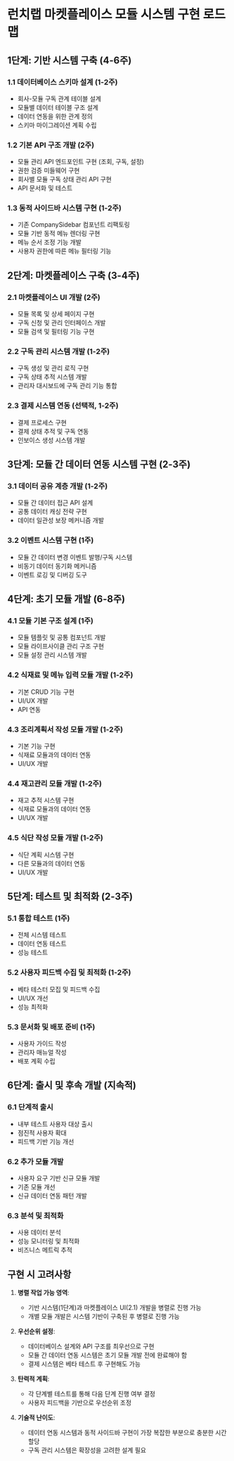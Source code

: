# 런치랩 마켓플레이스 모듈 시스템 구현 로드맵

## 1단계: 기반 시스템 구축 (4-6주)

### 1.1 데이터베이스 스키마 설계 (1-2주)
- 회사-모듈 구독 관계 테이블 설계
- 모듈별 데이터 테이블 구조 설계
- 데이터 연동을 위한 관계 정의
- 스키마 마이그레이션 계획 수립

### 1.2 기본 API 구조 개발 (2주)
- 모듈 관리 API 엔드포인트 구현 (조회, 구독, 설정)
- 권한 검증 미들웨어 구현
- 회사별 모듈 구독 상태 관리 API 구현
- API 문서화 및 테스트

### 1.3 동적 사이드바 시스템 구현 (1-2주)
- 기존 CompanySidebar 컴포넌트 리팩토링
- 모듈 기반 동적 메뉴 렌더링 구현
- 메뉴 순서 조정 기능 개발
- 사용자 권한에 따른 메뉴 필터링 기능

## 2단계: 마켓플레이스 구축 (3-4주)

### 2.1 마켓플레이스 UI 개발 (2주)
- 모듈 목록 및 상세 페이지 구현
- 구독 신청 및 관리 인터페이스 개발
- 모듈 검색 및 필터링 기능 구현

### 2.2 구독 관리 시스템 개발 (1-2주)
- 구독 생성 및 관리 로직 구현
- 구독 상태 추적 시스템 개발
- 관리자 대시보드에 구독 관리 기능 통합

### 2.3 결제 시스템 연동 (선택적, 1-2주)
- 결제 프로세스 구현 
- 결제 상태 추적 및 구독 연동
- 인보이스 생성 시스템 개발

## 3단계: 모듈 간 데이터 연동 시스템 구현 (2-3주)

### 3.1 데이터 공유 계층 개발 (1-2주)
- 모듈 간 데이터 접근 API 설계
- 공통 데이터 캐싱 전략 구현
- 데이터 일관성 보장 메커니즘 개발

### 3.2 이벤트 시스템 구현 (1주)
- 모듈 간 데이터 변경 이벤트 발행/구독 시스템
- 비동기 데이터 동기화 메커니즘
- 이벤트 로깅 및 디버깅 도구

## 4단계: 초기 모듈 개발 (6-8주)

### 4.1 모듈 기본 구조 설계 (1주)
- 모듈 템플릿 및 공통 컴포넌트 개발
- 모듈 라이프사이클 관리 구조 구현
- 모듈 설정 관리 시스템 개발

### 4.2 식재료 및 메뉴 입력 모듈 개발 (1-2주)
- 기본 CRUD 기능 구현
- UI/UX 개발
- API 연동

### 4.3 조리계획서 작성 모듈 개발 (1-2주)
- 기본 기능 구현
- 식재료 모듈과의 데이터 연동
- UI/UX 개발

### 4.4 재고관리 모듈 개발 (1-2주)
- 재고 추적 시스템 구현
- 식재료 모듈과의 데이터 연동
- UI/UX 개발

### 4.5 식단 작성 모듈 개발 (1-2주)
- 식단 계획 시스템 구현
- 다른 모듈과의 데이터 연동
- UI/UX 개발

## 5단계: 테스트 및 최적화 (2-3주)

### 5.1 통합 테스트 (1주)
- 전체 시스템 테스트
- 데이터 연동 테스트
- 성능 테스트

### 5.2 사용자 피드백 수집 및 최적화 (1-2주)
- 베타 테스터 모집 및 피드백 수집
- UI/UX 개선
- 성능 최적화

### 5.3 문서화 및 배포 준비 (1주)
- 사용자 가이드 작성
- 관리자 매뉴얼 작성
- 배포 계획 수립

## 6단계: 출시 및 후속 개발 (지속적)

### 6.1 단계적 출시
- 내부 테스트 사용자 대상 출시
- 점진적 사용자 확대
- 피드백 기반 기능 개선

### 6.2 추가 모듈 개발
- 사용자 요구 기반 신규 모듈 개발
- 기존 모듈 개선
- 신규 데이터 연동 패턴 개발

### 6.3 분석 및 최적화
- 사용 데이터 분석
- 성능 모니터링 및 최적화
- 비즈니스 메트릭 추적

## 구현 시 고려사항

1. **병렬 작업 가능 영역**:
   - 기반 시스템(1단계)과 마켓플레이스 UI(2.1) 개발을 병렬로 진행 가능
   - 개별 모듈 개발은 시스템 기반이 구축된 후 병렬로 진행 가능

2. **우선순위 설정**:
   - 데이터베이스 설계와 API 구조를 최우선으로 구현
   - 모듈 간 데이터 연동 시스템은 초기 모듈 개발 전에 완료해야 함
   - 결제 시스템은 베타 테스트 후 구현해도 가능

3. **탄력적 계획**:
   - 각 단계별 테스트를 통해 다음 단계 진행 여부 결정
   - 사용자 피드백을 기반으로 우선순위 조정

4. **기술적 난이도**:
   - 데이터 연동 시스템과 동적 사이드바 구현이 가장 복잡한 부분으로 충분한 시간 할당
   - 구독 관리 시스템은 확장성을 고려한 설계 필요
